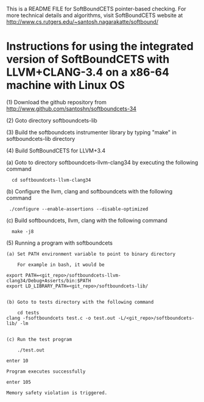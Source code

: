 This is a README FILE for SoftBoundCETS pointer-based checking. For
more technical details and algorithms, visit SoftBoundCETS website at
http://www.cs.rutgers.edu/~santosh.nagarakatte/softbound/



Instructions for using the integrated version of SoftBoundCETS with
LLVM+CLANG-3.4 on a x86-64 machine with Linux OS
===================================================================


(1) Download the github repository from http://www.github.com/santoshn/softboundcets-34

(2) Goto directory softboundcets-lib

(3) Build the softboundcets instrumenter library by typing "make" in
softboundcets-lib directory

(4) Build SoftBoundCETS for LLVM+3.4 

   (a) Goto to directory softboundcets-llvm-clang34 by executing the following command

      cd softboundcets-llvm-clang34

   (b) Configure the llvm, clang and softboundcets with the following command

     ./configure --enable-assertions --disable-optimized

   (c) Build softboundcets, llvm, clang with the following command
     
      make -j8

(5) Running a program with softboundcets
 
    (a) Set PATH environment variable to point to binary directory

     	For example in bash, it would be

	export PATH=<git_repo>/softboundcets-llvm-clang34/Debug+Asserts/bin:$PATH
	export LD_LIBRARY_PATH=<git_repo>/softboundcets-lib/


    (b) Goto to tests directory with the following command

        cd tests
	clang -fsoftboundcets test.c -o test.out -L/<git_repo>/softboundcets-lib/ -lm

	
    (c) Run the test program

        ./test.out

	enter 10

	Program executes successfully

	enter 105
	
	Memory safety violation is triggered.
	
	
    
	
	
     